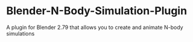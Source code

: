 # Blender-N-Body-Simulation-Plugin
A plugin for Blender 2.79 that allows you to create and animate N-body simulations
